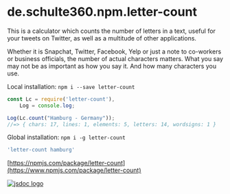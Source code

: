 # de.schulte360.npm.letter-count
This is a calculator which counts the number of letters in a text, useful for your tweets on Twitter, as well as a multitude of other applications.

Whether it is Snapchat, Twitter, Facebook, Yelp or just a note to co-workers or business officials, the number of actual characters matters. What you say may not be as important as how you say it. And how many characters you use.

Local installation: `npm i --save letter-count`
```javascript
const Lc = require('letter-count'),
    Log = console.log;

Log(Lc.count("Hamburg - Germany")); 
//=> { chars: 17, lines: 1, elements: 5, letters: 14, wordsigns: 1 }
```

Global installation: `npm i -g letter-count`
```javascript
'letter-count hamburg'
```

[https://npmjs.com/package/letter-count](https://www.npmjs.com/package/letter-count)


[![jsdoc logo](http://i63.tinypic.com/330yah0.jpg "JSDoc")](http://188.68.54.193:8888/job/npm.letter-count/javadoc/)



